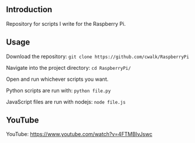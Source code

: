 ## Introduction

Repository for scripts I write for the Raspberry Pi.

## Usage

Download the repository: `git clone https://github.com/cwalk/RaspberryPi`

Navigate into the project directory: `cd RaspberryPi/`

Open and run whichever scripts you want.

Python scripts are run with: `python file.py`

JavaScript files are run with nodejs: `node file.js`

## YouTube

YouTube: https://www.youtube.com/watch?v=4FTMBIvJswc
